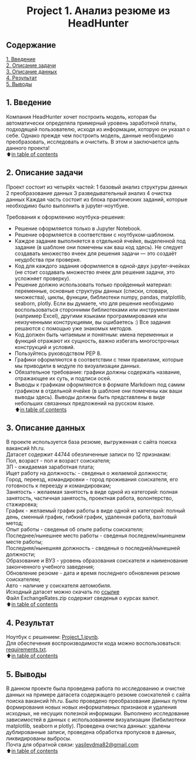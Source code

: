 # <center>Project 1. Анализ резюме из HeadHunter</center> 

## Содержание

[1. Введение](https://github.com/costaM705/sf_data_science/tree/main/project_1/README.md#Введение)   
[2. Описание задачи](https://github.com/costaM705/sf_data_science/tree/main/project_1/README.md#Описание_задачи)   
[3. Описание данных](https://github.com/costaM705/sf_data_science/tree/main/project_1/README.md#Описание_данных)         
[4. Результат](https://github.com/costaM705/sf_data_science/tree/main/project_1/README.md#Результат)          
[5. Выводы](https://github.com/costaM705/sf_data_science/tree/main/project_1/README.md#Выводв)       


## 1. Введение

 Компания HeadHunter хочет построить модель, которая бы автоматически определяла примерный уровень заработной платы, подходящей пользователю, исходя из информации, которую он указал о себе. Однако прежде чем построить модель, данные необходимо преобразовать, исследовать и очистить. В этом и заключается цель данного проекта!     
 :arrow_up:[in table of contents](https://github.com/DmitVasilev/Project_1-resume-analysis-on-HeadHunter#%D1%81%D0%BE%D0%B4%D0%B5%D1%80%D0%B6%D0%B0%D0%BD%D0%B8%D0%B5)      


## 2. Описание задачи

Проект состоит из четырёх частей:
1 базовый анализ структуры данных
2 преобразование данных
3 разведывательный анализ
4 очистка данных
Каждая часть состоит из блока практических заданий, которые необходимо было выполнить в jupyter-ноутбуке.      

Требования к оформлению ноутбука-решения:
* Решение оформляется только в Jupyter Notebook.
* Решение оформляется в соответствии с ноутбуком-шаблоном.
* Каждое задание выполняется в отдельной ячейке, выделенной под задание (в шаблоне они помечены как ваш код здесь). Не следует создавать множество ячеек для решения задачи — это создаёт неудобства при проверке.
* Код для каждого задания оформляется в одной-двух jupyter-ячейках (не стоит создавать множество ячеек для решения задачи, это усложняет проверку).
* Решение должно использовать только пройденный материал: переменные, основные структуры данных (списки, словари, множества), циклы, функции, библиотеки numpy, pandas, matplotlib, seaborn, plotly. Если вы думаете, что для решения необходимо воспользоваться сторонними библиотеками или инструментами (например Excel), другими языками программирования или неизученными конструкциями, вы ошибаетесь :) Все задания решаются с помощью уже знакомых методов.
* Код должен быть читаемым и понятным: имена переменных и функций отражают их сущность, важно избегать многострочных конструкций и условий.
* Пользуйтесь руководством PEP 8.
* Графики оформляются в соответствии с теми правилами, которые мы приводили в модуле по визуализации данных.
* Обязательное требование: графики должны содержать название, отражающее их суть, и подписи осей.
* Выводы к графикам оформляются в формате Markdown под самим графиком в отдельной ячейке (в шаблоне они помечены как ваши выводы здесь). Выводы должны быть представлены в виде небольших связанных предложений на русском языке.        
:arrow_up:[in table of contents](https://github.com/DmitVasilev/Project_1-resume-analysis-on-HeadHunter#%D1%81%D0%BE%D0%B4%D0%B5%D1%80%D0%B6%D0%B0%D0%BD%D0%B8%D0%B5)      


## 3. Описание данных

В проекте используется база резюме, выгруженная с сайта поиска вакансий hh.ru.        
Датасет содержит 44744 обезличенные записи по 12 признакам:                     
Пол, возраст - пол и возраст соискателя;                    
ЗП - ожидаемая заработная плата;                                      
Ищет работу на должность: - сведенья о желаемой должности;                 
Город, переезд, командировки - город проживания соискателя, его готовность к переезду и командировкам;              
Занятость - желаемая занятость в виде одной из категорий: полная занятость, частичная занятость, проектная работа, волонтерство, стажировка;                    
График - желаемый график работы в виде одной из категорий: полный день, сменный график, гибкий график, удаленная работа, вахтовый метод;                           
Опыт работы - сведенья об опыте работы соискателя;             
Последнее/нынешнее место работы - сведенья последнем/нынешнем месте работы;              
Последняя/нынешняя должность - сведенья о последней/нынешней должности;             
Образование и ВУЗ - уровень образования соискателя и наименование законченного учебного заведения;               
Обновление резюме - дата и время последнего обновления резюме соискателем;             
Авто - наличие у соискателя автомобиля.             
Исходный датасет можно скачать по [ссылке](https://drive.google.com/file/d/1ikA_Ht45fXD2w5dWZ9sGTSRl-UNeCVub/view?usp=share_link)     
Файл ExchangeRates.zip содержит сведенья о курсах валют.           
:arrow_up:[in table of contents](https://github.com/DmitVasilev/Project_1-resume-analysis-on-HeadHunter#%D1%81%D0%BE%D0%B4%D0%B5%D1%80%D0%B6%D0%B0%D0%BD%D0%B8%D0%B5)        


## 4. Результат

Ноутбук с решением: [Project_1.ipynb](https://github.com/DmitVasilev/Project_1-resume-analysis-on-HeadHunter/blob/master/Project_1.ipynb).      
Для обеспечения воспроизводимости кода можно воспользоваться: [requirements.txt](https://github.com/DmitVasilev/Project_1-resume-analysis-on-HeadHunter/blob/master/requirements.txt).                
:arrow_up:[in table of contents](https://github.com/DmitVasilev/Project_1-resume-analysis-on-HeadHunter#%D1%81%D0%BE%D0%B4%D0%B5%D1%80%D0%B6%D0%B0%D0%BD%D0%B8%D0%B5)         


## 5. Выводы

В данном проекте была проведена работа по исследованию и очистке данных на примере датасета содержащего резюме соискателей с сайта поиска вакансий hh.ru.
Было проведено преобразование данных путем формирования новых новых информативных признаков и удаления исходных, не несущих полезной информации. Выполнено исследование зависимостей в данных с использованием визуализации (бибилиотеки matplotlib, seaborn и plotly). Проведена очистка данных: удалены дублированные записи, проведена обработка пропусков в данных, ликвидированы выбросы.      
Почта для обратной связи: vasilevdma82@gmail.com                 
:arrow_up:[in table of contents](https://github.com/DmitVasilev/Project_1-resume-analysis-on-HeadHunter#%D1%81%D0%BE%D0%B4%D0%B5%D1%80%D0%B6%D0%B0%D0%BD%D0%B8%D0%B5)   

